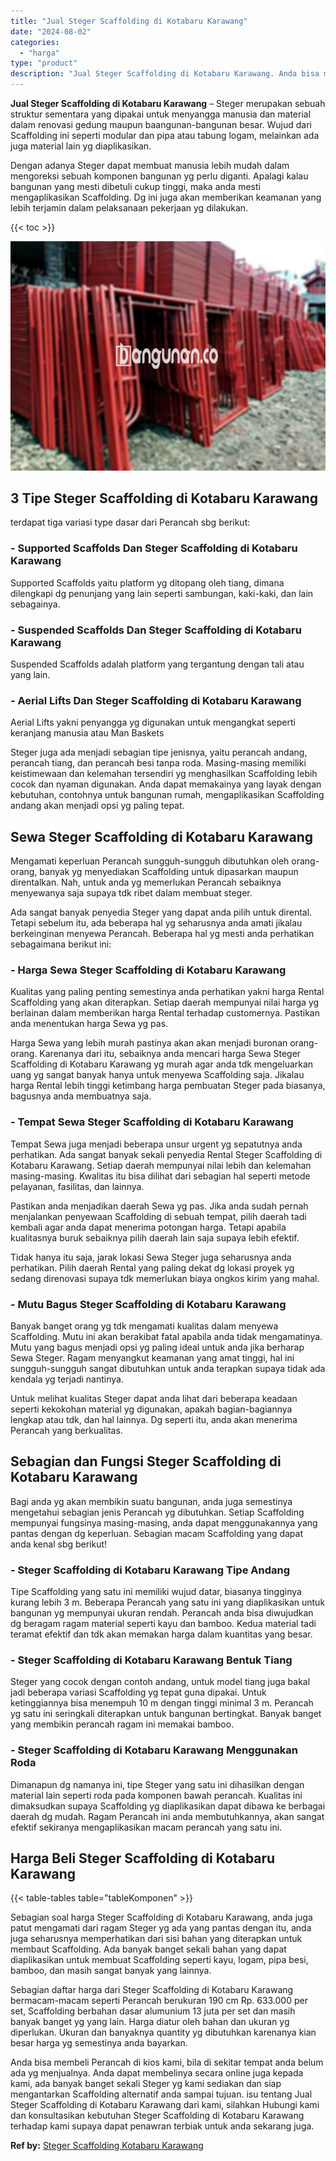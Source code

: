 ```yaml
---
title: "Jual Steger Scaffolding di Kotabaru Karawang"
date: "2024-08-02"
categories: 
  - "harga"
type: "product"
description: "Jual Steger Scaffolding di Kotabaru Karawang. Anda bisa membeli Perancah di kios kami, bila di sekitar tempat anda belum ada yg menjualnya. Anda dapat membel..."
---
```


**Jual Steger Scaffolding di Kotabaru Karawang** – Steger merupakan sebuah struktur sementara yang dipakai untuk menyangga manusia dan material dalam renovasi gedung maupun baangunan-bangunan besar. Wujud dari Scaffolding ini seperti modular dan pipa atau tabung logam, melainkan ada juga material lain yg diaplikasikan.

Dengan adanya Steger dapat membuat manusia lebih mudah dalam mengoreksi sebuah komponen bangunan yg perlu diganti. Apalagi kalau bangunan yang mesti dibetuli cukup tinggi, maka anda mesti mengaplikasikan Scaffolding. Dg ini juga akan memberikan keamanan yang lebih terjamin dalam pelaksanaan pekerjaan yg dilakukan.

{{< toc >}}

![Jual Steger Scaffolding di Kotabaru Karawang](/images/sewa-scaffolding-steger-08.png)

## 3 Tipe Steger Scaffolding di Kotabaru Karawang

terdapat tiga variasi type dasar dari Perancah sbg berikut:

### \- Supported Scaffolds Dan Steger Scaffolding di Kotabaru Karawang

Supported Scaffolds yaitu platform yg ditopang oleh tiang, dimana dilengkapi dg penunjang yang lain seperti sambungan, kaki-kaki, dan lain sebagainya.

### \- Suspended Scaffolds Dan Steger Scaffolding di Kotabaru Karawang

Suspended Scaffolds adalah platform yang tergantung dengan tali atau yang lain.

### \- Aerial Lifts Dan Steger Scaffolding di Kotabaru Karawang

Aerial Lifts yakni penyangga yg digunakan untuk mengangkat seperti keranjang manusia atau Man Baskets

Steger juga ada menjadi sebagian tipe jenisnya, yaitu perancah andang, perancah tiang, dan perancah besi tanpa roda. Masing-masing memiliki keistimewaan dan kelemahan tersendiri yg menghasilkan Scaffolding lebih cocok dan nyaman digunakan. Anda dapat memakainya yang layak dengan kebutuhan, contohnya untuk bangunan rumah, mengaplikasikan Scaffolding andang akan menjadi opsi yg paling tepat.

## Sewa Steger Scaffolding di Kotabaru Karawang

Mengamati keperluan Perancah sungguh-sungguh dibutuhkan oleh orang-orang, banyak yg menyediakan Scaffolding untuk dipasarkan maupun direntalkan. Nah, untuk anda yg memerlukan Perancah sebaiknya menyewanya saja supaya tdk ribet dalam membuat steger.

Ada sangat banyak penyedia Steger yang dapat anda pilih untuk dirental. Tetapi sebelum itu, ada beberapa hal yg seharusnya anda amati jikalau berkeinginan menyewa Perancah. Beberapa hal yg mesti anda perhatikan sebagaimana berikut ini:

### \- Harga Sewa Steger Scaffolding di Kotabaru Karawang

Kualitas yang paling penting semestinya anda perhatikan yakni harga Rental Scaffolding yang akan diterapkan. Setiap daerah mempunyai nilai harga yg berlainan dalam memberikan harga Rental terhadap customernya. Pastikan anda menentukan harga Sewa yg pas.

Harga Sewa yang lebih murah pastinya akan akan menjadi buronan orang-orang. Karenanya dari itu, sebaiknya anda mencari harga Sewa Steger Scaffolding di Kotabaru Karawang yg murah agar anda tdk mengeluarkan uang yg sangat banyak hanya untuk menyewa Scaffolding saja. Jikalau harga Rental lebih tinggi ketimbang harga pembuatan Steger pada biasanya, bagusnya anda membuatnya saja.

### \- Tempat Sewa Steger Scaffolding di Kotabaru Karawang

Tempat Sewa juga menjadi beberapa unsur urgent yg sepatutnya anda perhatikan. Ada sangat banyak sekali penyedia Rental Steger Scaffolding di Kotabaru Karawang. Setiap daerah mempunyai nilai lebih dan kelemahan masing-masing. Kwalitas itu bisa dilihat dari sebagian hal seperti metode pelayanan, fasilitas, dan lainnya.

Pastikan anda menjadikan daerah Sewa yg pas. Jika anda sudah pernah menjalankan penyewaan Scaffolding di sebuah tempat, pilih daerah tadi kembali agar anda dapat menerima potongan harga. Tetapi apabila kualitasnya buruk sebaiknya pilih daerah lain saja supaya lebih efektif.

Tidak hanya itu saja, jarak lokasi Sewa Steger juga seharusnya anda perhatikan. Pilih daerah Rental yang paling dekat dg lokasi proyek yg sedang direnovasi supaya tdk memerlukan biaya ongkos kirim yang mahal.

### \- Mutu Bagus Steger Scaffolding di Kotabaru Karawang

Banyak banget orang yg tdk mengamati kualitas dalam menyewa Scaffolding. Mutu ini akan berakibat fatal apabila anda tidak mengamatinya. Mutu yang bagus menjadi opsi yg paling ideal untuk anda jika berharap Sewa Steger. Ragam menyangkut keamanan yang amat tinggi, hal ini sungguh-sungguh sangat dibutuhkan untuk anda terapkan supaya tidak ada kendala yg terjadi nantinya.

Untuk melihat kualitas Steger dapat anda lihat dari beberapa keadaan seperti kekokohan material yg digunakan, apakah bagian-bagiannya lengkap atau tdk, dan hal lainnya. Dg seperti itu, anda akan menerima Perancah yang berkualitas.

## Sebagian dan Fungsi Steger Scaffolding di Kotabaru Karawang

Bagi anda yg akan membikin suatu bangunan, anda juga semestinya mengetahui sebagian jenis Perancah yg dibutuhkan. Setiap Scaffolding mempunyai fungsinya masing-masing, anda dapat menggunakannya yang pantas dengan dg keperluan. Sebagian macam Scaffolding yang dapat anda kenal sbg berikut!

### \- Steger Scaffolding di Kotabaru Karawang Tipe Andang

Tipe Scaffolding yang satu ini memiliki wujud datar, biasanya tingginya kurang lebih 3 m. Beberapa Perancah yang satu ini yang diaplikasikan untuk bangunan yg mempunyai ukuran rendah. Perancah anda bisa diwujudkan dg beragam ragam material seperti kayu dan bamboo. Kedua material tadi teramat efektif dan tdk akan memakan harga dalam kuantitas yang besar.

### \- Steger Scaffolding di Kotabaru Karawang Bentuk Tiang

Steger yang cocok dengan contoh andang, untuk model tiang juga bakal jadi beberapa variasi Scaffolding yg tepat guna dipakai. Untuk ketinggiannya bisa menempuh 10 m dengan tinggi minimal 3 m. Perancah yg satu ini seringkali diterapkan untuk bangunan bertingkat. Banyak banget yang membikin perancah ragam ini memakai bamboo.

### \- Steger Scaffolding di Kotabaru Karawang Menggunakan Roda

Dimanapun dg namanya ini, tipe Steger yang satu ini dihasilkan dengan material lain seperti roda pada komponen bawah perancah. Kualitas ini dimaksudkan supaya Scaffolding yg diaplikasikan dapat dibawa ke berbagai daerah dg mudah. Ragam Perancah ini anda membutuhkannya, akan sangat efektif sekiranya mengaplikasikan macam perancah yang satu ini.

## Harga Beli Steger Scaffolding di Kotabaru Karawang

{{< table-tables table="tableKomponen" >}}

Sebagian soal harga Steger Scaffolding di Kotabaru Karawang, anda juga patut mengamati dari ragam Steger yg ada yang pantas dengan itu, anda juga seharusnya memperhatikan dari sisi bahan yang diterapkan untuk membaut Scaffolding. Ada banyak banget sekali bahan yang dapat diaplikasikan untuk membuat Scaffolding seperti kayu, logam, pipa besi, bamboo, dan masih sangat banyak yang lainnya.

Sebagian daftar harga dari Steger Scaffolding di Kotabaru Karawang bermacam-macam seperti Perancah berukuran 190 cm Rp. 633.000 per set, Scaffolding berbahan dasar alumunium 13 juta per set dan masih banyak banget yg yang lain. Harga diatur oleh bahan dan ukuran yg diperlukan. Ukuran dan banyaknya quantity yg dibutuhkan karenanya kian besar harga yg semestinya anda bayarkan.

Anda bisa membeli Perancah di kios kami, bila di sekitar tempat anda belum ada yg menjualnya. Anda dapat membelinya secara online juga kepada kami, ada banyak banget sekali Steger yg kami sediakan dan siap mengantarkan Scaffolding alternatif anda sampai tujuan. isu tentang Jual Steger Scaffolding di Kotabaru Karawang dari kami, silahkan Hubungi kami dan konsultasikan kebutuhan Steger Scaffolding di Kotabaru Karawang terhadap kami supaya dapat penawran terbiak untuk anda sekarang juga.

**Ref by:** [Steger Scaffolding Kotabaru Karawang](https://id.wikipedia.org/wiki/Steger)
